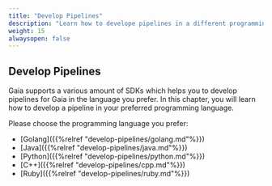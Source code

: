 ```yaml
---
title: "Develop Pipelines"
description: "Learn how to develope pipelines in a different programming language."
weight: 15
alwaysopen: false
---
```


## Develop Pipelines

Gaia supports a various amount of SDKs which helps you to develop pipelines for Gaia in the language you prefer.
In this chapter, you will learn how to develop a pipeline in your preferred programming language.

Please choose the programming language you prefer:

* [Golang]({{%relref "develop-pipelines/golang.md"%}})
* [Java]({{%relref "develop-pipelines/java.md"%}})
* [Python]({{%relref "develop-pipelines/python.md"%}})
* [C++]({{%relref "develop-pipelines/cpp.md"%}})
* [Ruby]({{%relref "develop-pipelines/ruby.md"%}})
